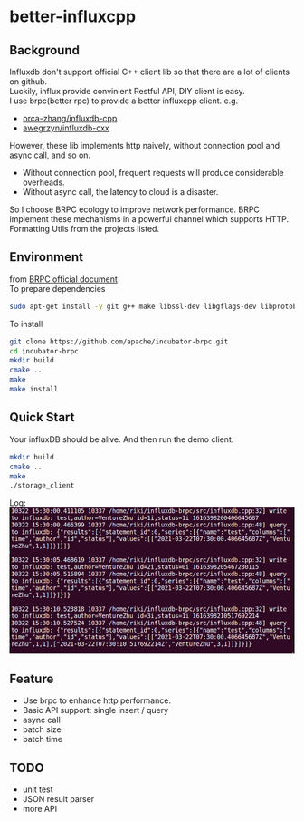 # better-influxcpp
## Background 
Influxdb don't support official C++ client lib so that there are a lot of clients on github.    
Luckily, influx provide convinient Restful API, DIY client is easy.  
I use brpc(better rpc) to provide a better influxcpp client.
e.g. 
- [orca-zhang/influxdb-cpp](https://github.com/orca-zhang/influxdb-cpp)
- [awegrzyn/influxdb-cxx](https://github.com/awegrzyn/influxdb-cxx)

However, these lib implements http naively, without connection pool and async call, and so on.
- Without connection pool, frequent requests will produce considerable overheads.
- Without async call, the latency to cloud is a disaster.

So I choose BRPC ecology to improve network performance. BRPC implement these mechanisms in a powerful channel which supports HTTP.  
Formatting Utils from the projects listed.

## Environment
from [BRPC official document](https://github.com/apache/incubator-brpc/blob/master/docs/cn/getting_started.md)  
To prepare dependencies
```sh
sudo apt-get install -y git g++ make libssl-dev libgflags-dev libprotobuf-dev libprotoc-dev protobuf-compiler libleveldb-dev
```
To install
```sh
git clone https://github.com/apache/incubator-brpc.git
cd incubator-brpc
mkdir build
cmake ..
make
make install
```

## Quick Start
Your influxDB should be alive. And then run the demo client.
```sh
mkdir build
cmake ..
make
./storage_client
```
Log:
![avatar](./pic/log.PNG)

## Feature
- Use brpc to enhance http performance.
- Basic API support: single insert / query
- async call
- batch size
- batch time

## TODO            
- unit test  
- JSON result parser
- more API

